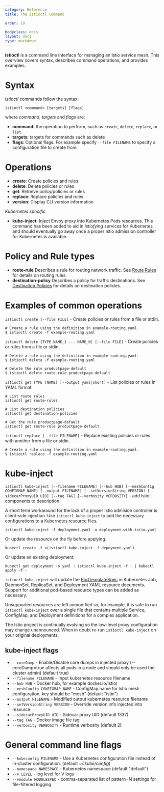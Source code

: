 ```yaml
---
category: Reference
title: The istioctl Command

order: 10

bodyclass: docs
layout: docs
type: markdown
---
```


**istioctl** is a command line interface for managing an Istio service mesh.  This overview covers
syntax, describes command operations, and provides examples.

# Syntax

*istioctl* commands follow the syntax:

```shell
istioctl <command> [targets] [flags]
```

where *command*, *targets* and *flags* are:

* **command**: the operation to perform, such as `create`, `delete`, `replace`, or `list`.
* **targets**: targets for commands such as delete
* **flags**: Optional flags.  For example specify `--file FILENAME` to specify a configuration file to create from.

# Operations

* **create**: Create policies and rules
* **delete**: Delete policies or rules
* **get**: Retrieve policy/policies or rules
* **replace**: Replace policies and rules
* **version**: Display CLI version information

_Kubernetes specific_
* **kube-inject**: Inject Envoy proxy into Kubernetes Pods
  resources. This command has been added to aid in *istiofying*
  services for Kubernetes and should eventually go away once a proper
  Istio admission controller for Kubernetes is available.

# Policy and Rule types

* **route-rule** Describes a rule for routing network traffic.  See [Route Rules](/docs/reference/routing-and-traffic-management.html#route-rules) for details on routing rules.
* **destination-policy** Describes a policy for traffic destinations. See [Destination Policies](/docs/reference/routing-and-traffic-management.html#destination-policies) for details on destination policies.

# Examples of common operations

`istioctl create [--file FILE]` - Create policies or rules from a file or stdin.

```shell
# Create a rule using the definition in example-routing.yaml.
$ istioctl create -f example-routing.yaml
```

`istioctl delete [TYPE NAME_1 ... NAME_N] [--file FILE]` - Create policies or rules from a file or stdin.

```shell
# Delete a rule using the definition in example-routing.yaml.
$ istioctl delete -f example-routing.yaml
```

```shell
# Delete the rule productpage-default
$ istioctl delete route-rule productpage-default
```

`istioctl get TYPE [NAME] [--output yaml|short]` - List policies or rules in YAML format

```shell
# List route rules
istioctl get route-rules

# List destination policies
istioctl get destination-policies

# Get the rule productpage-default
istioctl get route-rule productpage-default
```

`istioctl replace [--file FILENAME]` - Replace existing policies or rules with another from a file or stdin.

```shell
# Create a rule using the definition in example-routing.yaml.
$ istioctl replace -f example-routing.yaml
```

# kube-inject

`istioctl kube-inject [--filename FILENAME] [--hub HUB] [--meshConfig CONFIGMAP_NAME] [--output FILENAME] [--setVersionString VERSION] [--sidecarProxyUID UID] [--tag TAG] [--verbosity VERBOSITY]` - add Istio components to description

A short term workaround for the lack of a proper istio admision
controller is client-side injection. Use `istioctl kube-inject` to add the
necessary configurations to a Kubernetes resource files.

    istioctl kube-inject -f deployment.yaml -o deployment-with-istio.yaml

Or update the resource on the fly before applying.

    kubectl create -f <(istioctl kube-inject -f depoyment.yaml)

Or update an existing deployment.

    kubectl get deployment -o yaml | istioctl kube-inject -f - | kubectl apply -f -

`istioctl kube-inject` will update
the [PodTemplateSpec](https://kubernetes.io/docs/concepts/workloads/pods/pod-overview/#pod-templates) in
Kubernetes Job, DaemonSet, ReplicaSet, and Deployment YAML resource
documents. Support for additional pod-based resource types can be
added as necessary.

Unsupported resources are left unmodified so, for example, it is safe
to run `istioctl kube-inject` over a single file that contains multiple
Service, ConfigMap, and Deployment definitions for a complex
application.

The Istio project is continually evolving so the low-level proxy
configuration may change unannounced. When in doubt re-run `istioctl kube-inject`
on your original deployments.

## kube-inject flags

* `--coreDump` - Enable/Disable core dumps in injected proxy (--coreDump=true affects all pods in a node and should only be used the cluster admin) (default true)
* `--filename FILENAME` - Input kubernetes resource filename
* `--hub HUB` - Docker hub, for example docker.io/istio)
* `--meshConfig CONFIGMAP_NAME` - ConfigMap name for Istio mesh configuration, key should be "mesh" (default "istio")
* `--output FILENAME` - Modified output kubernetes resource filename
* `--setVersionString VERSION` - Override version info injected into resource
* `--sidecarProxyUID UID` - Sidecar proxy UID (default 1337)
* `--tag TAG` - Docker image file tag
* `--verbosity VERBOSITY` - Runtime verbosity (default 2)

# General command line flags

* `--kubeconfig FILENAME` - Use a Kubernetes configuration file instead of in-cluster configuration.  (default _~/.kube/config_)
* `--namespace NAMESPACE` - Kubernetes namespace (default "default")
* `--v LEVEL` - log level for V logs
* `--vmodule MODULESPEC` - comma-separated list of pattern=N settings for file-filtered logging
